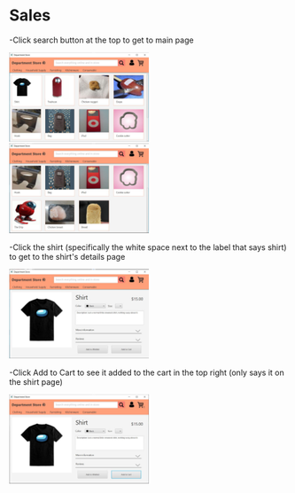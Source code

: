# Sales
-Click search button at the top to get to main page

<img src="https://github.com/CS3560-02-06/Sales/blob/main/Screenshots/screenshot1.JPG" height=50% width=50%>
<img src="https://github.com/CS3560-02-06/Sales/blob/main/Screenshots/screenshot2.JPG" height=50% width=50%>

-Click the shirt (specifically the white space next to the label that says shirt) to get to the shirt's details page

<img src="https://github.com/CS3560-02-06/Sales/blob/main/Screenshots/screenshot3.JPG" height=50% width=50%>

-Click Add to Cart to see it added to the cart in the top right (only says it on the shirt page)

<img src="https://github.com/CS3560-02-06/Sales/blob/main/Screenshots/screenshot4.JPG" height=50% width=50%>
